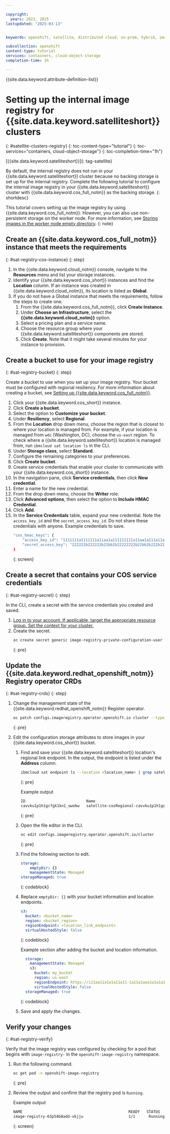 ```yaml
---

copyright:
  years: 2023, 2025
lastupdated: "2025-03-13"


keywords: openshift, satellite, distributed cloud, on-prem, hybrid, images,

subcollection: openshift
content-type: tutorial
services: containers, cloud-object-storage
completion-time: 1h

---
```



{{site.data.keyword.attribute-definition-list}}

# Setting up the internal image registry for {{site.data.keyword.satelliteshort}} clusters
{: #satellite-clusters-registry}
{: toc-content-type="tutorial"}
{: toc-services="containers, cloud-object-storage"}
{: toc-completion-time="1h"}

[{{site.data.keyword.satelliteshort}}]{: tag-satellite}


By default, the internal registry does not run in your {{site.data.keyword.satelliteshort}} cluster because no backing storage is set up for the internal registry. Complete the following tutorial to configure the internal image registry in your {{site.data.keyword.satelliteshort}} cluster with {{site.data.keyword.cos_full_notm}} as the backing storage.
{: shortdesc}


This tutorial covers setting up the image registry by using {{site.data.keyword.cos_full_notm}}. However, you can also use non-persistent storage on the worker node. For more information, see [Storing images in the worker node empty directory](/docs/openshift?topic=openshift-registry#emptydir_internal_registry).
{: note}


## Create an {{site.data.keyword.cos_full_notm}} instance that meets the requirements
{: #sat-registry-cos-instance}
{: step}

1. In the {{site.data.keyword.cloud_notm}} console, navigate to the **Resources** menu and list your storage instances. 
2. Identify your {{site.data.keyword.cos_short}} instances and find the **Location** column. If an instance was created in {{site.data.keyword.cloud_notm}}, its location is listed as **Global**.
3. If you do not have a Global instance that meets the requirements, follow the steps to create one.
    1. From the {{site.data.keyword.cos_full_notm}}, click **Create Instance**.
    2. Under **Choose an Infrastructure**, select the **{{site.data.keyword.cloud_notm}}** option. 
    3. Select a pricing plan and a service name.
    4. Choose the resource group where your {{site.data.keyword.satelliteshort}} components are stored.
    5. Click **Create**. Note that it might take several minutes for your instance to provision.

## Create a bucket to use for your image registry
{: #sat-registry-bucket}
{: step}

Create a bucket to use when you set up your image registry. Your bucket must be configured with regional resiliency. For more information about creating a bucket, see [Setting up {{site.data.keyword.cos_full_notm}}](/docs/openshift?topic=openshift-storage-cos-understand).

1. Click your {{site.data.keyword.cos_short}} instance.
2. Click **Create a bucket**.
3. Select the option to **Customize your bucket**.
4. Under **Resiliency**, select **Regional**.
5. From the **Location** drop down menu, choose the region that is closest to where your location is managed from. For example, if your location is managed from `wdc` (Washington, DC), choose the `us-east` region. To check where a {{site.data.keyword.satelliteshort}} location is managed from, run `ibmcloud sat location ls` in the CLI.
6. Under **Storage class**, select **Standard**.
7. Configure the remaining categories to your preferences.
8. Click **Create bucket**.
3. Create service credentials that enable your cluster to communicate with your {{site.data.keyword.cos_short}} instance.
1. In the navigation pane, click **Service credentials**, then click **New credential**.
2. Enter a name for the new credential.
3. From the drop down menu, choose the **Writer** role. 
4. Click **Advanced options**, then select the option to **Include HMAC Credential**.
5. Click **Add**.
6. In the **Service Credentials** table, expand your new credential. Note the `access_key_id` and the `secret_access_key_id`. Do not share these credentials with anyone. 
    Example credentials to save. 
    ```sh
    "cos_hmac_keys": {
        "access_key_id": "1111111a1111111a11aa1a111111111a11aa1a111a11a1a1",
        "secret_access_key": "222222b222222b22bb2b22222222b22bb2b222b22b2b2"
    }
    ```
    {: screen}

## Create a secret that contains your COS service credentials
{: #sat-registry-secret}
{: step}
        
In the CLI, create a secret with the service credentials you created and saved.

1. [Log in to your account. If applicable, target the appropriate resource group. Set the context for your cluster.](/docs/containers?topic=containers-access_cluster)
2. Create the secret.
    ```sh
    oc create secret generic image-registry-private-configuration-user --from-literal=REGISTRY_STORAGE_S3_ACCESSKEY=<access_key_id> --from-literal=REGISTRY_STORAGE_S3_SECRETKEY=<secret_access_key> --namespace openshift-image-registry
    ```
    {: pre}

## Update the {{site.data.keyword.redhat_openshift_notm}} Registry operator CRDs
{: #sat-registry-crds}
{: step}
        
1. Change the management state of the {{site.data.keyword.redhat_openshift_notm}} Register operator.
    ```sh
    oc patch configs.imageregistry.operator.openshift.io cluster --type merge --patch '{"spec":{"managementState":"Managed"}}'
    ```
    {: pre}
    
1. Edit the configuration storage attributes to store images in your {{site.data.keyword.cos_short}} bucket.
    1. Find and save your {{site.data.keyword.satelliteshort}} location's regional link endpoint. In the output, the endpoint is listed under the **Address** column.
        ```sh
        ibmcloud sat endpoint ls --location <location_name> | grep satellite-cosRegional
        ```
        {: pre}

        Example output
        ```sh
        ID                           Name                                              Destination Type   Address       
        cavvku1p1h1gcfgk1kn1_uwokw   satellite-cosRegional-cavvku1p1h1gcfgk1kn1        cloud              TLS   i11aa11a1a1a11a11-1a11a1aaa1a1a1a1a-c000.us-east.satellite.appdomian.cloud:11111 
        ```
        {: pre}
        
    1. Open the file editor in the CLI.
        ```sh
        oc edit configs.imageregistry.operator.openshift.io/cluster
        ```
        {: pre}
        
    1. Find the following section to edit. 
        ```yaml
        storage:
            emptyDir: {}
            managementState: Managed
        storageManaged: true
        ```
        {: codeblock}
        
    1. Replace `emptyDir: {}` with your bucket information and location endpoints.
        ```yaml
        s3:
          bucket: <bucket_name>
          region: <bucket_region>
          regionEndpoint: <location_link_endpoint>
          virtualHostedStyle: false
        ```
        {: codeblock}
        
        Example section after adding the bucket and location information.
        ```yaml
          storage:
            managementState: Managed
            s3:
              bucket: my_bucket
              region: us-east
              regionEndpoint: https://i11aa11a1a1a11a11-1a11a1aaa1a1a1a1a-c000.us-east.satellite.appdomian.cloud:11111
              virtualHostedStyle: false
          storageManaged: true
        ```
        {: codeblock}
        
    1. Save and apply the changes.

## Verify your changes
{: #sat-registry-verify}

Verify that the image registry was configured by checking for a pod that begins with `image-registry-` in the `openshift-image-registry` namespace. 

1. Run the following command.
    ```sh
    oc get pod -n openshift-image-registry
    ```
    {: pre}

1. Review the output and confirm that the registry pod is `Running`.

    Example output
    ```sh
    NAME                                               READY   STATUS      RESTARTS      AGE
    image-registry-63p54b8add-vkjju                    1/1      Running      0              16m
    ```
    {: screen}
